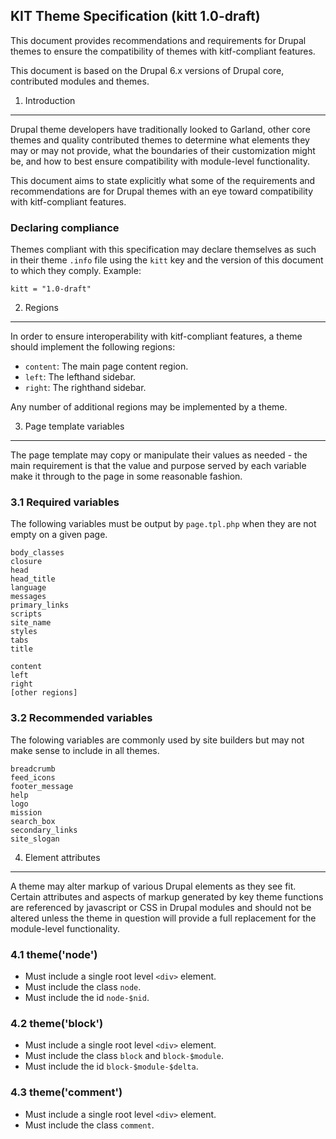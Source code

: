 KIT Theme Specification (kitt 1.0-draft)
------------------------------------------
This document provides recommendations and requirements for Drupal themes to
ensure the compatibility of themes with kitf-compliant features.

This document is based on the Drupal 6.x versions of Drupal core, contributed
modules and themes.


1. Introduction
---------------
Drupal theme developers have traditionally looked to Garland, other core themes
and quality contributed themes to determine what elements they may or may not
provide, what the boundaries of their customization might be, and how to best
ensure compatibility with module-level functionality.

This document aims to state explicitly what some of the requirements and
recommendations are for Drupal themes with an eye toward compatibility with
kitf-compliant features.


### Declaring compliance

Themes compliant with this specification may declare themselves as such in
their theme `.info` file using the `kitt` key and the version of this document
to which they comply. Example:

    kitt = "1.0-draft"


2. Regions
----------
In order to ensure interoperability with kitf-compliant features, a theme should
implement the following regions:

- `content`: The main page content region.
- `left`: The lefthand sidebar.
- `right`: The righthand sidebar.

Any number of additional regions may be implemented by a theme.


3. Page template variables
--------------------------
The page template may copy or manipulate their values as needed - the main
requirement is that the value and purpose served by each variable make it
through to the page in some reasonable fashion.


### 3.1 Required variables

The following variables must be output by `page.tpl.php` when they are not empty
on a given page.

    body_classes
    closure
    head
    head_title
    language
    messages
    primary_links
    scripts
    site_name
    styles
    tabs
    title

    content
    left
    right
    [other regions]


### 3.2 Recommended variables

The folowing variables are commonly used by site builders but may not make sense
to include in all themes.

    breadcrumb
    feed_icons
    footer_message
    help
    logo
    mission
    search_box
    secondary_links
    site_slogan


4. Element attributes
---------------------
A theme may alter markup of various Drupal elements as they see fit. Certain
attributes and aspects of markup generated by key theme functions are referenced
by javascript or CSS in Drupal modules and should not be altered unless the
theme in question will provide a full replacement for the module-level
functionality.


### 4.1 theme('node')

- Must include a single root level `<div>` element.
- Must include the class `node`.
- Must include the id `node-$nid`.


### 4.2 theme('block')

- Must include a single root level `<div>` element.
- Must include the class `block` and `block-$module`.
- Must include the id `block-$module-$delta`.


### 4.3 theme('comment')

- Must include a single root level `<div>` element.
- Must include the class `comment`.
